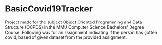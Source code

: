 # BasicCovid19Tracker
Project made for the subject Object Oriented Programming and Data Structure (OOPDS) in the MMU Computer Science Bachelors' Degree Course.
Following was for an assignment indicating if the person has gotten covid,
based of given dataset from the provided assignment.

